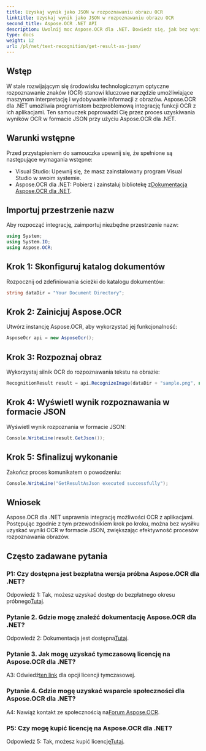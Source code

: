 ```yaml
---
title: Uzyskaj wynik jako JSON w rozpoznawaniu obrazu OCR
linktitle: Uzyskaj wynik jako JSON w rozpoznawaniu obrazu OCR
second_title: Aspose.OCR .NET API
description: Uwolnij moc Aspose.OCR dla .NET. Dowiedz się, jak bez wysiłku uzyskiwać wyniki OCR w formacie JSON. Popraw rozpoznawanie obrazów dzięki temu przewodnikowi krok po kroku.
type: docs
weight: 12
url: /pl/net/text-recognition/get-result-as-json/
---
```

## Wstęp

W stale rozwijającym się środowisku technologicznym optyczne rozpoznawanie znaków (OCR) stanowi kluczowe narzędzie umożliwiające maszynom interpretację i wydobywanie informacji z obrazów. Aspose.OCR dla .NET umożliwia programistom bezproblemową integrację funkcji OCR z ich aplikacjami. Ten samouczek poprowadzi Cię przez proces uzyskiwania wyników OCR w formacie JSON przy użyciu Aspose.OCR dla .NET.

## Warunki wstępne

Przed przystąpieniem do samouczka upewnij się, że spełnione są następujące wymagania wstępne:

- Visual Studio: Upewnij się, że masz zainstalowany program Visual Studio w swoim systemie.
-  Aspose.OCR dla .NET: Pobierz i zainstaluj bibliotekę z[Dokumentacja Aspose.OCR dla .NET](https://reference.aspose.com/ocr/net/).

## Importuj przestrzenie nazw

Aby rozpocząć integrację, zaimportuj niezbędne przestrzenie nazw:

```csharp
using System;
using System.IO;
using Aspose.OCR;
```

## Krok 1: Skonfiguruj katalog dokumentów

Rozpocznij od zdefiniowania ścieżki do katalogu dokumentów:

```csharp
string dataDir = "Your Document Directory";
```

## Krok 2: Zainicjuj Aspose.OCR

Utwórz instancję Aspose.OCR, aby wykorzystać jej funkcjonalność:

```csharp
AsposeOcr api = new AsposeOcr();
```

## Krok 3: Rozpoznaj obraz

Wykorzystaj silnik OCR do rozpoznawania tekstu na obrazie:

```csharp
RecognitionResult result = api.RecognizeImage(dataDir + "sample.png", new RecognitionSettings { });
```

## Krok 4: Wyświetl wynik rozpoznawania w formacie JSON

Wyświetl wynik rozpoznania w formacie JSON:

```csharp
Console.WriteLine(result.GetJson());
```

## Krok 5: Sfinalizuj wykonanie

Zakończ proces komunikatem o powodzeniu:

```csharp
Console.WriteLine("GetResultAsJson executed successfully");
```

## Wniosek

Aspose.OCR dla .NET usprawnia integrację możliwości OCR z aplikacjami. Postępując zgodnie z tym przewodnikiem krok po kroku, można bez wysiłku uzyskać wyniki OCR w formacie JSON, zwiększając efektywność procesów rozpoznawania obrazów.

## Często zadawane pytania

### P1: Czy dostępna jest bezpłatna wersja próbna Aspose.OCR dla .NET?

 Odpowiedź 1: Tak, możesz uzyskać dostęp do bezpłatnego okresu próbnego[Tutaj](https://releases.aspose.com/).

### Pytanie 2. Gdzie mogę znaleźć dokumentację Aspose.OCR dla .NET?

 Odpowiedź 2: Dokumentacja jest dostępna[Tutaj](https://reference.aspose.com/ocr/net/).

### Pytanie 3. Jak mogę uzyskać tymczasową licencję na Aspose.OCR dla .NET?

 A3: Odwiedź[ten link](https://purchase.aspose.com/temporary-license/) dla opcji licencji tymczasowej.

### Pytanie 4. Gdzie mogę uzyskać wsparcie społeczności dla Aspose.OCR dla .NET?

 A4: Nawiąż kontakt ze społecznością na[Forum Aspose.OCR](https://forum.aspose.com/c/ocr/16).

### P5: Czy mogę kupić licencję na Aspose.OCR dla .NET?

 Odpowiedź 5: Tak, możesz kupić licencję[Tutaj](https://purchase.aspose.com/buy).